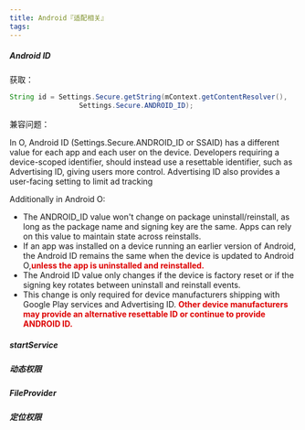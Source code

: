 ```yaml
---
title: Android『适配相关』
tags:
---
```


##### Android ID

获取：

```java
String id = Settings.Secure.getString(mContext.getContentResolver(),
                 Settings.Secure.ANDROID_ID);
```

兼容问题：

In O, Android ID (Settings.Secure.ANDROID_ID or SSAID) has a different value for each app and each user on the device. Developers requiring a device-scoped identifier, should instead use a resettable identifier, such as Advertising ID, giving users more control. Advertising ID also provides a user-facing setting to limit ad tracking

Additionally in Android O:

- The ANDROID_ID value won't change on package uninstall/reinstall, as long as the package name and signing key are the same. Apps can rely on this value to maintain state across reinstalls.
- If an app was installed on a device running an earlier version of Android, the Android ID remains the same when the device is updated to Android O,<font color="#dd0000">**unless the app is uninstalled and reinstalled.**</font> 
- The Android ID value only changes if the device is factory reset or if the signing key rotates between uninstall and reinstall events.
- This change is only required for device manufacturers shipping with Google Play services and Advertising ID. <font color="#dd0000">**Other device manufacturers may provide an alternative resettable ID or continue to provide ANDROID ID.**</font>

##### startService



##### 动态权限



##### FileProvider



##### 定位权限

